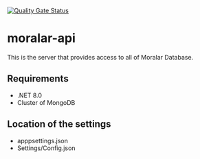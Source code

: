[![Quality Gate Status](https://sonarcloud.io/api/project_badges/measure?project=EL-BID_moralar-api&metric=alert_status)](https://sonarcloud.io/summary/new_code?id=EL-BID_moralar-api)

# moralar-api

This is the server that provides access to all of Moralar Database.

  
## Requirements
- .NET 8.0
- Cluster of MongoDB

## Location of the settings
- apppsettings.json
- Settings/Config.json